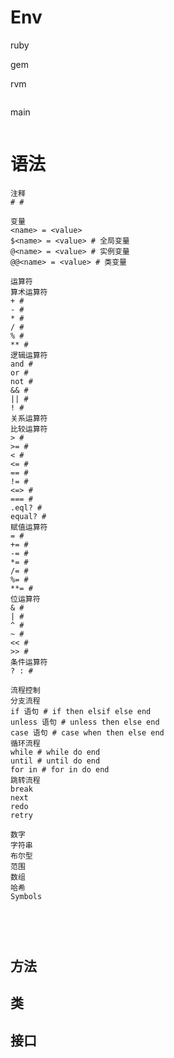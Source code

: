 # Env

ruby

gem

rvm

```

```

main

```

```

# 语法

```
注释
# # 

变量
<name> = <value>
$<name> = <value> # 全局变量
@<name> = <value> # 实例变量
@@<name> = <value> # 类变量

运算符
算术运算符
+ # 
- # 
* # 
/ # 
% # 
** # 
逻辑运算符
and # 
or # 
not # 
&& # 
|| # 
! # 
关系运算符
比较运算符
> # 
>= # 
< # 
<= # 
== # 
!= # 
<=> # 
=== # 
.eql? # 
equal? # 
赋值运算符
= # 
+= # 
-= # 
*= # 
/= # 
%= # 
**= # 
位运算符
& # 
| # 
^ # 
~ # 
<< # 
>> # 
条件运算符
? : # 

流程控制
分支流程
if 语句 # if then elsif else end
unless 语句 # unless then else end
case 语句 # case when then else end
循环流程
while # while do end
until # until do end
for in # for in do end
跳转流程
break
next
redo
retry

```



```
数字
字符串
布尔型
范围
数组
哈希
Symbols
```

## 

```

```

## 

```

```

## 方法

## 类

## 接口





# 